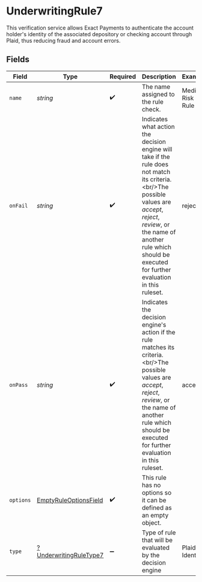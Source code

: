 # UnderwritingRule7

This verification service allows Exact Payments to authenticate the account holder's identity of the associated depository or checking account through Plaid, thus reducing fraud and account errors.


## Fields

| Field                                                                                                                                                                                                                                            | Type                                                                                                                                                                                                                                             | Required                                                                                                                                                                                                                                         | Description                                                                                                                                                                                                                                      | Example                                                                                                                                                                                                                                          |
| ------------------------------------------------------------------------------------------------------------------------------------------------------------------------------------------------------------------------------------------------ | ------------------------------------------------------------------------------------------------------------------------------------------------------------------------------------------------------------------------------------------------ | ------------------------------------------------------------------------------------------------------------------------------------------------------------------------------------------------------------------------------------------------ | ------------------------------------------------------------------------------------------------------------------------------------------------------------------------------------------------------------------------------------------------ | ------------------------------------------------------------------------------------------------------------------------------------------------------------------------------------------------------------------------------------------------ |
| `name`                                                                                                                                                                                                                                           | *string*                                                                                                                                                                                                                                         | :heavy_check_mark:                                                                                                                                                                                                                               | The name assigned to the rule check.                                                                                                                                                                                                             | Medium Risk Rule                                                                                                                                                                                                                                 |
| `onFail`                                                                                                                                                                                                                                         | *string*                                                                                                                                                                                                                                         | :heavy_check_mark:                                                                                                                                                                                                                               | Indicates what action the decision engine will take if the rule does not match its criteria.\<br/>The possible values are *accept*, *reject*, *review*, or the name of another rule which should be executed for further evaluation in this ruleset. | reject                                                                                                                                                                                                                                           |
| `onPass`                                                                                                                                                                                                                                         | *string*                                                                                                                                                                                                                                         | :heavy_check_mark:                                                                                                                                                                                                                               | Indicates the decision engine's action if the rule matches its criteria.\<br/>The possible values are *accept*, *reject*, *review*, or the name of another rule which should be executed for further evaluation in this ruleset.                 | accept                                                                                                                                                                                                                                           |
| `options`                                                                                                                                                                                                                                        | [EmptyRuleOptionsField](../../models/shared/EmptyRuleOptionsField.md)                                                                                                                                                                            | :heavy_check_mark:                                                                                                                                                                                                                               | This rule has no options so it can be defined as an empty object.                                                                                                                                                                                |                                                                                                                                                                                                                                                  |
| `type`                                                                                                                                                                                                                                           | [?UnderwritingRuleType7](../../models/shared/UnderwritingRuleType7.md)                                                                                                                                                                           | :heavy_minus_sign:                                                                                                                                                                                                                               | Type of rule that will be evaluated by the decision engine                                                                                                                                                                                       | Plaid Identity                                                                                                                                                                                                                                   |